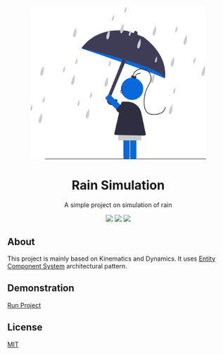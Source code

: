 <div align="center">
<img src="assets/rain-simulation-1.svg" height="auto" width="400" />
<br />
<h1>Rain Simulation</h1>
<p>
A simple project on simulation of rain
</p>
<a href="https://github.com/iamrajiv/Rain-Simulation/network/members"><img src="https://img.shields.io/github/forks/iamrajiv/Rain-Simulation?color=0969da&style=for-the-badge" height="auto" width="auto" /></a>
<a href="https://github.com/iamrajiv/Rain-Simulation/stargazers"><img src="https://img.shields.io/github/stars/iamrajiv/Rain-Simulation?color=0969da&style=for-the-badge" height="auto" width="auto" /></a>
<a href="https://github.com/iamrajiv/Rain-Simulation/blob/main/LICENSE"><img src="https://img.shields.io/github/license/iamrajiv/Rain-Simulation?color=0969da&style=for-the-badge" height="auto" width="auto" /></a>
</div>

## About

This project is mainly based on Kinematics and Dynamics. It uses <a href="https://en.wikipedia.org/wiki/Entity_component_system">Entity Component System</a> architectural pattern.

## Demonstration

<a href="https://iamrajiv.github.ioRain-Simulation/">Run Project</a>

## License

[MIT](https://github.com/iamrajiv/Rain-Simulation/blob/main/LICENSE)
